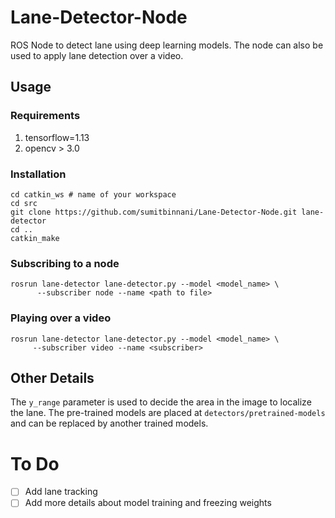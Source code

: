# Lane-Detector-Node
ROS Node to detect lane using deep learning models. The node can also be used to apply lane detection over a video.

## Usage
### Requirements
1. tensorflow=1.13
2. opencv > 3.0

### Installation
```
cd catkin_ws # name of your workspace
cd src
git clone https://github.com/sumitbinnani/Lane-Detector-Node.git lane-detector
cd ..
catkin_make
```

### Subscribing to a node
```
rosrun lane-detector lane-detector.py --model <model_name> \
      --subscriber node --name <path to file>
```

### Playing over a video
```
rosrun lane-detector lane-detector.py --model <model_name> \
     --subscriber video --name <subscriber>
```

## Other Details
The `y_range` parameter is used to decide the area in the image to localize the lane.
The pre-trained models are placed at `detectors/pretrained-models` and can be replaced
by another trained models.

# To Do
- [ ] Add lane tracking
- [ ] Add more details about model training and freezing weights
